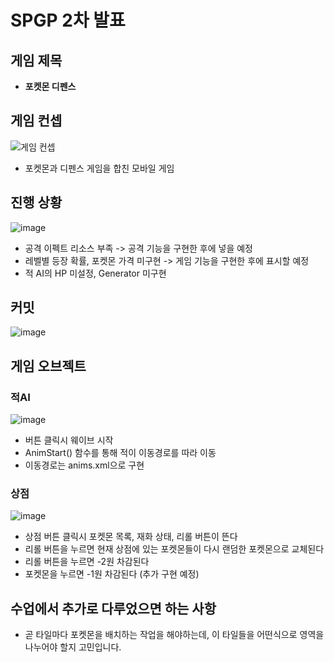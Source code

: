 # SPGP 2차 발표

## 게임 제목
- **포켓몬 디펜스**

## 게임 컨셉
![게임 컨셉](https://user-images.githubusercontent.com/70653452/160658340-f106ce23-7b9a-4800-9542-7e951733ad66.PNG)
- 포켓몬과 디펜스 게임을 합친 모바일 게임

## 진행 상황
![image](https://user-images.githubusercontent.com/70653452/166468473-f6dd804b-625e-4ca0-b539-26abb468c759.png)
- 공격 이펙트 리소스 부족 -> 공격 기능을 구현한 후에 넣을 예정
- 레벨별 등장 확률, 포켓몬 가격 미구현 -> 게임 기능을 구현한 후에 표시할 예정
- 적 AI의 HP 미설정, Generator 미구현

## 커밋
![image](https://user-images.githubusercontent.com/70653452/166462238-73c98773-a3a1-460f-8153-bbe35b187ce4.png)


## 게임 오브젝트

### 적AI
![image](https://user-images.githubusercontent.com/70653452/166462697-af7804ad-c449-4628-aea7-9c9addf50a74.png)
- 버튼 클릭시 웨이브 시작
- AnimStart() 함수를 통해 적이 이동경로를 따라 이동
- 이동경로는 anims.xml으로 구현

### 상점
![image](https://user-images.githubusercontent.com/70653452/166463279-61f23918-6a07-4cf3-87fa-e4a1a1bad0a3.png)
- 상점 버튼 클릭시 포켓몬 목록, 재화 상태, 리롤 버튼이 뜬다
- 리롤 버튼을 누르면 현재 상점에 있는 포켓몬들이 다시 랜덤한 포켓몬으로 교체된다
- 리롤 버튼을 누르면 -2원 차감된다
- 포켓몬을 누르면 -1원 차감된다 (추가 구현 예정)

## 수업에서 추가로 다루었으면 하는 사항
- 곧 타일마다 포켓몬을 배치하는 작업을 해야하는데, 이 타일들을 어떤식으로 영역을 나누어야 할지 고민입니다.

